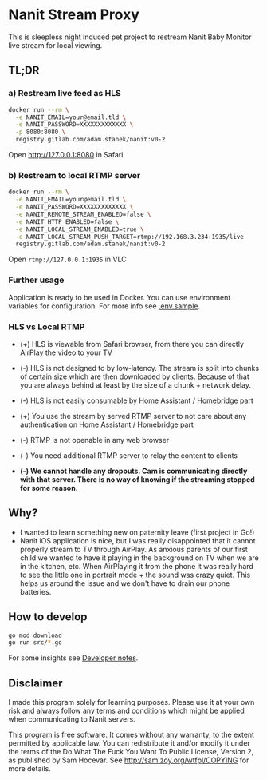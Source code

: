 # Nanit Stream Proxy

This is sleepless night induced pet project to restream Nanit Baby Monitor live stream for local viewing.

## TL;DR

### a) Restream live feed as HLS

```bash
docker run --rm \
  -e NANIT_EMAIL=your@email.tld \
  -e NANIT_PASSWORD=XXXXXXXXXXXXX \
  -p 8080:8080 \
  registry.gitlab.com/adam.stanek/nanit:v0-2
```

Open http://127.0.0.1:8080 in Safari

### b) Restream to local RTMP server

```bash
docker run --rm \
  -e NANIT_EMAIL=your@email.tld \
  -e NANIT_PASSWORD=XXXXXXXXXXXXX \
  -e NANIT_REMOTE_STREAM_ENABLED=false \
  -e NANIT_HTTP_ENABLED=false \
  -e NANIT_LOCAL_STREAM_ENABLED=true \
  -e NANIT_LOCAL_STREAM_PUSH_TARGET=rtmp://192.168.3.234:1935/live
  registry.gitlab.com/adam.stanek/nanit:v0-2
```

Open `rtmp://127.0.0.1:1935` in VLC

### Further usage

Application is ready to be used in Docker. You can use environment variables for configuration. For more info see [.env.sample](.env.sample).


### HLS vs Local RTMP

- (+) HLS is viewable from Safari browser, from there you can directly AirPlay the video to your TV
- (-) HLS is not designed to by low-latency. The stream is split into chunks of certain size which are then downloaded by clients. Because of that you are always behind at least by the size of a chunk + network delay.
- (-) HLS is not easily consumable by Home Assistant / Homebridge part

- (+) You use the stream by served RTMP server to not care about any authentication on Home Assistant / Homebridge part
- (-) RTMP is not openable in any web browser
- (-) You need additional RTMP server to relay the content to clients
- **(-) We cannot handle any dropouts. Cam is communicating directly with that server. There is no way of knowing if the streaming stopped for some reason.**

## Why?

- I wanted to learn something new on paternity leave (first project in Go!)
- Nanit iOS application is nice, but I was really disappointed that it cannot properly stream to TV through AirPlay. As anxious parents of our first child we wanted to have it playing in the background on TV when we are in the kitchen, etc. When AirPlaying it from the phone it was really hard to see the little one in portrait mode + the sound was crazy quiet. This helps us around the issue and we don't have to drain our phone batteries.

## How to develop

```bash
go mod download
go run src/*.go
```

For some insights see [Developer notes](docs/developer-notes.md).

## Disclaimer

I made this program solely for learning purposes. Please use it at your own risk and always follow any terms and conditions which might be applied when communicating to Nanit servers.

This program is free software. It comes without any warranty, to
the extent permitted by applicable law. You can redistribute it
and/or modify it under the terms of the Do What The Fuck You Want
To Public License, Version 2, as published by Sam Hocevar. See
http://sam.zoy.org/wtfpl/COPYING for more details.